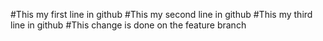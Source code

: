 #This my first line in github
#This my second line in github
#This my third line in github
#This change is done on the feature branch
